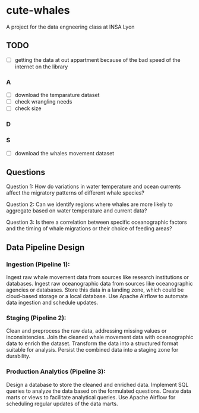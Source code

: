 # cute-whales
A project for the data engneering class at INSA Lyon


## TODO
- [ ] getting the data at out appartment because of the bad speed of the internet on the library 

### A
- [ ] download the temparature dataset
- [ ] check wrangling needs
- [ ] check size

### D

### S
- [ ] download the whales movement dataset

## Questions
Question 1: How do variations in water temperature and ocean currents affect the migratory patterns of different whale species?

Question 2: Can we identify regions where whales are more likely to aggregate based on water temperature and current data?

Question 3: Is there a correlation between specific oceanographic factors and the timing of whale migrations or their choice of feeding areas?

## Data Pipeline Design

### Ingestion (Pipeline 1):
Ingest raw whale movement data from sources like research institutions or databases.
Ingest raw oceanographic data from sources like oceanographic agencies or databases.
Store this data in a landing zone, which could be cloud-based storage or a local database.
Use Apache Airflow to automate data ingestion and schedule updates.

### Staging (Pipeline 2):
Clean and preprocess the raw data, addressing missing values or inconsistencies.
Join the cleaned whale movement data with oceanographic data to enrich the dataset.
Transform the data into a structured format suitable for analysis.
Persist the combined data into a staging zone for durability.

### Production Analytics (Pipeline 3):
Design a database to store the cleaned and enriched data.
Implement SQL queries to analyze the data based on the formulated questions.
Create data marts or views to facilitate analytical queries.
Use Apache Airflow for scheduling regular updates of the data marts.
